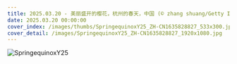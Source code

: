 ```yaml
---
title: 2025.03.20 - 美丽盛开的樱花，杭州的春天，中国 (© zhang shuang/Getty Images)
date: 2025.03.20 00:00:00
cover_index: /images/thumbs/SpringequinoxY25_ZH-CN1635828827_533x300.jpg
cover_detail: /images/SpringequinoxY25_ZH-CN1635828827_1920x1080.jpg
---
```


![SpringequinoxY25](/images/SpringequinoxY25_ZH-CN1635828827_1920x1080.jpg)
